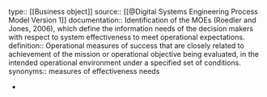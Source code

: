 type:: [[Business object]]
source:: [[@Digital Systems Engineering Process Model Version 1]]
documentation:: Identification of the MOEs (Roedler and Jones, 2006), which define the information needs of the decision makers with respect to system effectiveness to meet operational expectations.
definition:: Operational measures of success that are closely related to achievement of the mission or operational objective being evaluated, in the intended operational environment under a specified set of conditions.
synonyms:: measures of effectiveness needs

-